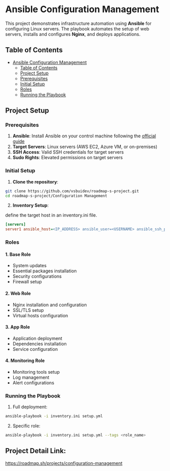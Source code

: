 # Ansible Configuration Management

This project demonstrates infrastructure automation using **Ansible** for configuring Linux servers. The playbook automates the setup of web servers, installs and configures **Nginx**, and deploys applications.

## Table of Contents

- [Ansible Configuration Management](#ansible-configuration-management)
  - [Table of Contents](#table-of-contents)
  - [Project Setup](#project-setup)
  - [Prerequisites](#prerequisites)
  - [Initial Setup](#initial-setup)
  - [Roles](#roles)
  - [Running the Playbook](#running-the-playbook)

## Project Setup

### Prerequisites

1. **Ansible**: Install Ansible on your control machine following the [official guide](https://docs.ansible.com/ansible/latest/installation_guide/intro_installation.html)
2. **Target Servers**: Linux servers (AWS EC2, Azure VM, or on-premises)
3. **SSH Access**: Valid SSH credentials for target servers
4. **Sudo Rights**: Elevated permissions on target servers

### Initial Setup

1. **Clone the repository**:

```bash
git clone https://github.com/vsbuidev/roadmap-s-project.git
cd roadmap-s-project/Configuration Management
```

2. **Inventory Setup**:

define the target host in an inventory.ini file.

```ini
[servers]
server1 ansible_host=<IP_ADDRESS> ansible_user=<USERNAME> ansible_ssh_private_key_file=<PATH_TO_PRIVATE_KEY>
```

### Roles

#### 1. Base Role

- System updates
- Essential packages installation
- Security configurations
- Firewall setup

#### 2. Web Role

- Nginx installation and configuration
- SSL/TLS setup
- Virtual hosts configuration

#### 3. App Role

- Application deployment
- Dependencies installation
- Service configuration

#### 4. Monitoring Role

- Monitoring tools setup
- Log management
- Alert configurations

### Running the Playbook

1. Full deployment:

```bash
ansible-playbook -i inventory.ini setup.yml
```

2. Specific role:

```bash
ansible-playbook -i inventory.ini setup.yml --tags <role_name>
```

## Project Detail Link:

https://roadmap.sh/projects/configuration-management
